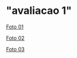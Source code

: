 # "avaliacao 1" 

<a href = "">Foto 01</a><br>

<a href = "">Foto 02</a><br>

<a href = "">Foto 03</a><br>
